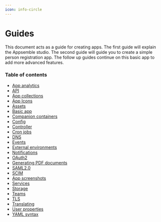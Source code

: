 ```yaml
---
icon: info-circle
---
```


# Guides

This document acts as a guide for creating apps. The first guide will explain the Appsemble studio.
The second guide will guide you to create a simple person registration app. The follow up guides
continue on this basic app to add more advanced features.

### Table of contents

- [App analytics](analytics.md)
- [API](api.md)
- [App collections](app-collections.md)
- [App Icons](app-icons.md)
- [Assets](assets.md)
- [Basic app](basic-app.md)
- [Companion containers](companion-containers.md)
- [Config](config.md)
- [Controller](controller.md)
- [Cron jobs](cron.mdx)
- [DNS](dns.md)
- [Events](events.md)
- [External environments](external-environment.md)
- [Notifications](notifications.md)
- [OAuth2](oauth2.md)
- [Generating PDF documents](pdf-generation.md)
- [SAML2.0](saml.md)
- [SCIM](scim.md)
- [App screenshots](screenshots.md)
- [Services](service.md)
- [Storage](storage.md)
- [Teams](teams.md)
- [TLS](tls.md)
- [Translating](translating.md)
- [User properties](user-properties.md)
- [YAML syntax](yaml-syntax.mdx)
